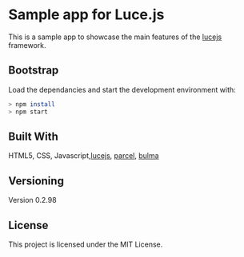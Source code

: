 # Sample app for Luce.js
This is a sample app to showcase the main features of the [lucejs](https://github.com/LorenzoCorbella74/luce.js) framework.

## Bootstrap

Load the dependancies and start the development environment with:
```bash
> npm install
> npm start
```

## Built With

HTML5, CSS, Javascript,[lucejs](https://github.com/LorenzoCorbella74/luce.js), [parcel](https://github.com/parcel-bundler/parcel), [bulma](https://github.com/jgthms/bulma)

## Versioning

Version 0.2.98

## License

This project is licensed under the MIT License.







